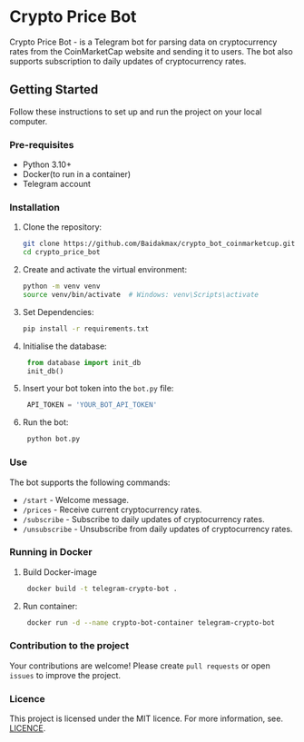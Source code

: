 # Crypto Price Bot

Crypto Price Bot - is a Telegram bot for parsing data on cryptocurrency rates from the CoinMarketCap 
website and sending it to users. The bot also supports subscription to daily updates of cryptocurrency rates.

## Getting Started

Follow these instructions to set up and run the project on your local computer.

### Pre-requisites

- Python 3.10+
- Docker(to run in a container)
- Telegram account

### Installation

1. Clone the repository:

    ```bash
    git clone https://github.com/Baidakmax/crypto_bot_coinmarketcup.git
    cd crypto_price_bot
    ```
2. Create and activate the virtual environment:

    ```bash
    python -m venv venv
    source venv/bin/activate  # Windows: venv\Scripts\activate
    ```
3. Set Dependencies:

    ```bash
    pip install -r requirements.txt
    ```
   
4. Initialise the database:

   ```python
    from database import init_db
    init_db()
    ```

5. Insert your bot token into the `bot.py` file:

   ```python
    API_TOKEN = 'YOUR_BOT_API_TOKEN'
    ```
   
6. Run the bot:

   ```bash
    python bot.py
    ```
   
### Use

The bot supports the following commands:

- `/start` - Welcome message.
- `/prices` - Receive current cryptocurrency rates.
- `/subscribe` - Subscribe to daily updates of cryptocurrency rates.
- `/unsubscribe` - Unsubscribe from daily updates of cryptocurrency rates.

### Running in Docker

1. Build Docker-image

   ```bash
    docker build -t telegram-crypto-bot .
    ```
   
2. Run container:

   ```bash
    docker run -d --name crypto-bot-container telegram-crypto-bot
    ```

### Contribution to the project

Your contributions are welcome! Please create `pull requests` or open `issues` to improve the project.

### Licence

This project is licensed under the MIT licence. For more information, see. [LICENCE](LICENSE).
